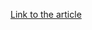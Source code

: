 [Link to the article](https://www.mcafee.com/blogs/other-blogs/mcafee-labs/android-malware-distributed-in-mexico-uses-covid-19-to-steal-financial-credentials/)
